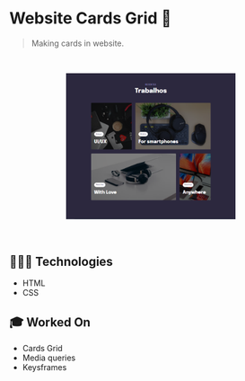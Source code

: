 # Website Cards Grid 📝

> Making cards in website.

<br>

<p align="center">
  <img alt="Website com cards em grid." src=".github/cards-grid.png" width="60%" />
</p>

<br>


## 🧑🏻‍💻 Technologies

- HTML
- CSS

## 🎓 Worked On

- Cards Grid
- Media queries
- Keysframes